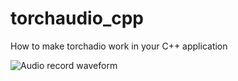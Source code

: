 # torchaudio_cpp
How to make torchadio work in your C++ application

![Audio record waveform](visulaization.png)
